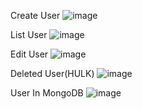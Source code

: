 

Create User
![image](https://github.com/user-attachments/assets/dbe9d137-3c0a-4928-8a8b-6178dbd8ea6d)

List User
![image](https://github.com/user-attachments/assets/4cac42d1-5b86-4033-afed-09f38f19a81f)

Edit User
![image](https://github.com/user-attachments/assets/2e0ddc9b-b1e3-49de-9576-523e742d4f82)

Deleted User(HULK)
![image](https://github.com/user-attachments/assets/9958fe82-f56e-40b8-841e-d9cd3dfb3573)


User In MongoDB 
![image](https://github.com/user-attachments/assets/42b47446-4a69-4210-8ece-1ed05e03edc9)

